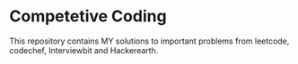 # Competetive Coding
This repository contains MY solutions to important problems from leetcode, codechef, Interviewbit and Hackerearth.
